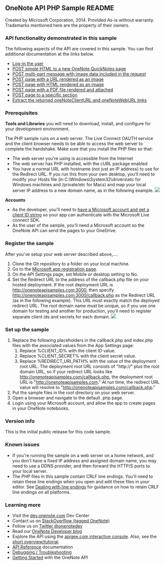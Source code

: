 
## OneNote API PHP Sample README

Created by Microsoft Corporation, 2014. Provided As-is without warranty. Trademarks mentioned here are the property of their owners.

### API functionality demonstrated in this sample

The following aspects of the API are covered in this sample. You can 
find additional documentation at the links below.

* [Log-in the user](http://msdn.microsoft.com/EN-US/library/office/dn575435.aspx)
* [POST simple HTML to a new OneNote QuickNotes page](http://msdn.microsoft.com/EN-US/library/office/dn575428.aspx)
* [POST multi-part message with image data included in the request](http://msdn.microsoft.com/EN-US/library/office/dn575432.aspx)
* [POST page with a URL rendered as an image](http://msdn.microsoft.com/EN-US/library/office/dn575431.aspx)
* [POST page with HTML rendered as an image](http://msdn.microsoft.com/en-us/library/office/dn575432.aspx)
* [POST page with a PDF file rendered and attached](http://msdn.microsoft.com/EN-US/library/office/dn655137.aspx)
* [POST page to a specific section](http://msdn.microsoft.com/en-us/library/office/dn672416(v=office.15).aspx)
* [Extract the returned oneNoteClientURL and oneNoteWebURL links](http://msdn.microsoft.com/EN-US/library/office/dn575433.aspx)

### Prerequisites

**Tools and Libraries** you will need to download, install, and configure for your development environment. 

The PHP sample runs on a web server. The Live Connect OAUTH service and the client browser needs 
to be able to access the web server to complete the handshake. Make sure that you install the 
PHP files so that:

* The web server you're using is accessible from the Internet
* The web server has PHP installed, with the cURL package enabled  
* You have a normal URL with hostname (not just an IP address) to use for the Redirect URL. If you run this from your own desktop, you'll need to modify your Hosts file (in C:\Windows\System32\drivers\etc for Windows machines and /private/etc for Macs) and map your local server IP address to a new domain name, as in the following example.
 ![](images/HostsFile.png) 

**Accounts**

* As the developer, you'll need to [have a Microsoft account and get a client ID string](http://msdn.microsoft.com/EN-US/library/office/dn575426.aspx) 
so your app can authenticate with the Microsoft Live connect SDK.
* As the user of the sample, you'll need a Microsoft account so the OneNote API can 
send the pages to your OneDrive.

### Register the sample

After you've setup your web server described above,....

1. Clone the Git repository to a folder on your local machine.
2. Go to the [Microsoft app registration page](https://account.live.com/developers/applications/index).
3. On the API Settings page, set Mobile or desktop setting to No.
4. Set the Redirect URL to the address of the callback.php file on your hosted deployment. If the root deployment URL is http://onenoteapisamples.com:3000, then specify http://onenoteapisamples.com:3000/callback.php as the Redirect URL (as in the following example). This URL must exactly match the deployed redirect URL. The root domain name must be unique, so if you use one domain for testing and another for production, you'll need to register separate client ids and secrets for each domain.
![](images/OneNoteMSAScreen.png)

### Set up the sample

1. Replace the following placeholders in the callback.php and index.php files with the associated values from the App Settings page:
	1. Replace %CLIENT_ID% with the client ID value.
	2. Replace %CLIENT_SECRET% with the client secret value.
	3. Replace %REDIRECT_URI_PATH% with the value of the deployment root URL. The deployment root URL consists of "http://" plus the root domain URL, so if your redirect URL looks like http://onenoteapisamples.com/callback.php, the deployment root URL is "http://onenoteapisamples.com." At run time, the redirect URL value will resolve to "http://onenoteapisamples.com/callback.php."
2. Put the sample files in the root directory on your web server. 
3. Open a browser and navigate to the default .php page.
4. Login using your Microsoft account, and allow the app to create pages in your OneNote notebooks.

### Version info

This is the initial public release for this code sample.

### Known issues

* If you're running the sample on a web server on a home network, and you don't have
a fixed IP address and assigned domain name, you may need to use a DDNS
provider, and then forward the HTTP/S ports to your local server. 
* The PHP files in this sample contain CRLF line endings. You'll need to retain these line endings when you open and edit these files in your editor. See [Dealing with line endings](https://help.github.com/articles/dealing-with-line-endings#platform-all) for guidance on how to retain CRLF line endings on all platforms.
  
### Learning more

* Visit the [dev.onenote.com](http://dev.onenote.com) Dev Center
* Contact us on [StackOverflow (tagged OneNote)](http://go.microsoft.com/fwlink/?LinkID=390182)
* Follow us on [Twitter @onenotedev](http://www.twitter.com/onenotedev)
* Read our [OneNote Developer blog](http://go.microsoft.com/fwlink/?LinkID=390183)
* Explore the API using the [apigee.com interactive console](http://go.microsoft.com/fwlink/?LinkID=392871).
Also, see the [short overview/tutorial](http://go.microsoft.com/fwlink/?LinkID=390179). 
* [API Reference](http://msdn.microsoft.com/en-us/library/office/dn575437.aspx) documentation
* [Debugging / Troubleshooting](http://msdn.microsoft.com/EN-US/library/office/dn575430.aspx)
* [Getting Started](http://go.microsoft.com/fwlink/?LinkID=331026) with the OneNote API

  
